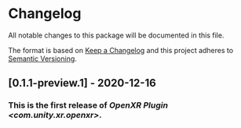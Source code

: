 # Changelog
All notable changes to this package will be documented in this file.

The format is based on [Keep a Changelog](http://keepachangelog.com/en/1.0.0/)
and this project adheres to [Semantic Versioning](http://semver.org/spec/v2.0.0.html).

## [0.1.1-preview.1] - 2020-12-16

### This is the first release of *OpenXR Plugin \<com.unity.xr.openxr\>*.

